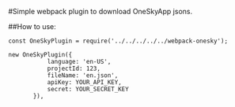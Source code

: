 #Simple webpack plugin to download OneSkyApp jsons.

##How to use:

```const OneSkyPlugin = require('../../../../../webpack-onesky');```

```    
new OneSkyPlugin({
           language: 'en-US',
           projectId: 123,
           fileName: 'en.json',
           apiKey: YOUR_API_KEY,
           secret: YOUR_SECRET_KEY
       }),
``` 